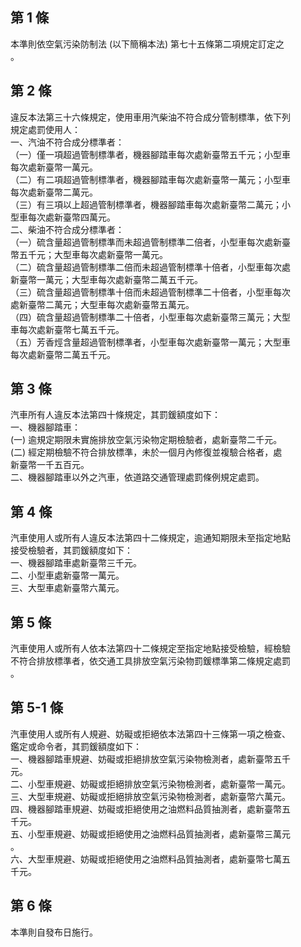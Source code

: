 第 1 條
-------
本準則依空氣污染防制法 (以下簡稱本法) 第七十五條第二項規定訂定之  
。

第 2 條
-------
違反本法第三十六條規定，使用車用汽柴油不符合成分管制標準，依下列  
規定處罰使用人：  
一、汽油不符合成分標準者：  
（一）僅一項超過管制標準者，機器腳踏車每次處新臺幣五千元；小型車  
      每次處新臺幣一萬元。  
（二）有二項超過管制標準者，機器腳踏車每次處新臺幣一萬元；小型車  
      每次處新臺幣二萬元。  
（三）有三項以上超過管制標準者，機器腳踏車每次處新臺幣二萬元；小  
      型車每次處新臺幣四萬元。  
二、柴油不符合成分標準者：  
（一）硫含量超過管制標準而未超過管制標準二倍者，小型車每次處新臺  
      幣五千元；大型車每次處新臺幣一萬元。  
（二）硫含量超過管制標準二倍而未超過管制標準十倍者，小型車每次處  
      新臺幣一萬元；大型車每次處新臺幣二萬五千元。  
（三）硫含量超過管制標準十倍而未超過管制標準二十倍者，小型車每次  
      處新臺幣二萬元；大型車每次處新臺幣五萬元。  
（四）硫含量超過管制標準二十倍者，小型車每次處新臺幣三萬元；大型  
      車每次處新臺幣七萬五千元。  
（五）芳香烴含量超過管制標準者，小型車每次處新臺幣一萬元；大型車  
      每次處新臺幣二萬五千元。

第 3 條
-------
汽車所有人違反本法第四十條規定，其罰鍰額度如下：  
一、機器腳踏車：  
 (一) 逾規定期限未實施排放空氣污染物定期檢驗者，處新臺幣二千元。  
 (二) 經定期檢驗不符合排放標準，未於一個月內修復並複驗合格者，處  
      新臺幣一千五百元。  
二、機器腳踏車以外之汽車，依道路交通管理處罰條例規定處罰。

第 4 條
-------
汽車使用人或所有人違反本法第四十二條規定，逾通知期限未至指定地點  
接受檢驗者，其罰鍰額度如下：  
一、機器腳踏車處新臺幣三千元。  
二、小型車處新臺幣一萬元。  
三、大型車處新臺幣六萬元。

第 5 條
-------
汽車使用人或所有人依本法第四十二條規定至指定地點接受檢驗，經檢驗  
不符合排放標準者，依交通工具排放空氣污染物罰鍰標準第二條規定處罰  
。

第 5-1 條
---------
汽車使用人或所有人規避、妨礙或拒絕依本法第四十三條第一項之檢查、  
鑑定或命令者，其罰鍰額度如下：  
一、機器腳踏車規避、妨礙或拒絕排放空氣污染物檢測者，處新臺幣五千  
    元。  
二、小型車規避、妨礙或拒絕排放空氣污染物檢測者，處新臺幣一萬元。  
三、大型車規避、妨礙或拒絕排放空氣污染物檢測者，處新臺幣六萬元。  
四、機器腳踏車規避、妨礙或拒絕使用之油燃料品質抽測者，處新臺幣五  
    千元。  
五、小型車規避、妨礙或拒絕使用之油燃料品質抽測者，處新臺幣三萬元  
    。  
六、大型車規避、妨礙或拒絕使用之油燃料品質抽測者，處新臺幣七萬五  
    千元。

第 6 條
-------
本準則自發布日施行。

